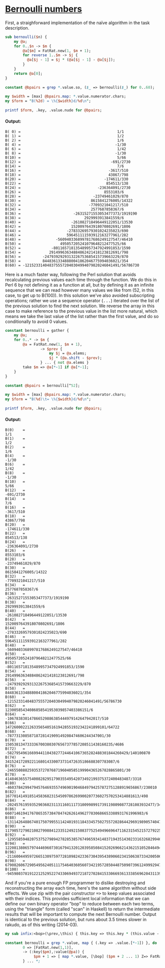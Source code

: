 [1]: http://rosettacode.org/wiki/Bernoulli_numbers

# [Bernoulli numbers][1]

First, a straighforward implementation of the naïve algorithm in the task description.

```perl
sub bernoulli($n) {
    my @a;
    for 0..$n -> $m {
        @a[$m] = FatRat.new(1, $m + 1);
        for reverse 1..$m -> $j {
          @a[$j - 1] = $j * (@a[$j - 1] - @a[$j]);
        }
    }
    return @a[0];
}
 
constant @bpairs = grep *.value.so, ($_ => bernoulli($_) for 0..60);
 
my $width = [max] @bpairs.map: *.value.numerator.chars;
my $form = "B(%2d) = \%{$width}d/%d\n";
 
printf $form, .key, .value.nude for @bpairs;
```

#### Output:
```
B( 0) =                                            1/1
B( 1) =                                            1/2
B( 2) =                                            1/6
B( 4) =                                           -1/30
B( 6) =                                            1/42
B( 8) =                                           -1/30
B(10) =                                            5/66
B(12) =                                         -691/2730
B(14) =                                            7/6
B(16) =                                        -3617/510
B(18) =                                        43867/798
B(20) =                                      -174611/330
B(22) =                                       854513/138
B(24) =                                   -236364091/2730
B(26) =                                      8553103/6
B(28) =                                 -23749461029/870
B(30) =                                8615841276005/14322
B(32) =                               -7709321041217/510
B(34) =                                2577687858367/6
B(36) =                        -26315271553053477373/1919190
B(38) =                             2929993913841559/6
B(40) =                       -261082718496449122051/13530
B(42) =                       1520097643918070802691/1806
B(44) =                     -27833269579301024235023/690
B(46) =                     596451111593912163277961/282
B(48) =                -5609403368997817686249127547/46410
B(50) =                  495057205241079648212477525/66
B(52) =              -801165718135489957347924991853/1590
B(54) =             29149963634884862421418123812691/798
B(56) =          -2479392929313226753685415739663229/870
B(58) =          84483613348880041862046775994036021/354
B(60) = -1215233140483755572040304994079820246041491/56786730
```


Here is a much faster way, following the Perl solution that avoids recalculating previous values each time through the function. We do this in Perl 6 by not defining it as a function at all, but by defining it as an infinite sequence that we can read however many values we like from (52, in this case, to get up to B(100)). In this solution we've also avoided subscripting operations; rather we use a sequence operator (<tt>...</tt>) iterated over the list of the previous solution to find the next solution. We reverse the array in this case to make reference to the previous value in the list more natural, which means we take the last value of the list rather than the first value, and do so conditionally to avoid 0 values.

```perl
constant bernoulli = gather {
    my @a;
    for 0..* -> $m {
        @a = FatRat.new(1, $m + 1),
                -> $prev {
                    my $j = @a.elems;
                    $j * (@a.shift - $prev);
                } ... { not @a.elems }
        take $m => @a[*-1] if @a[*-1];
    }
}
 
constant @bpairs = bernoulli[^52];
 
my $width = [max] @bpairs.map: *.value.numerator.chars;
my $form = "B(%d)\t= \%{$width}d/%d\n";
 
printf $form, .key, .value.nude for @bpairs;
```

#### Output:
```
B(0)    =                                                                                    1/1
B(1)    =                                                                                    1/2
B(2)    =                                                                                    1/6
B(4)    =                                                                                   -1/30
B(6)    =                                                                                    1/42
B(8)    =                                                                                   -1/30
B(10)   =                                                                                    5/66
B(12)   =                                                                                 -691/2730
B(14)   =                                                                                    7/6
B(16)   =                                                                                -3617/510
B(18)   =                                                                                43867/798
B(20)   =                                                                              -174611/330
B(22)   =                                                                               854513/138
B(24)   =                                                                           -236364091/2730
B(26)   =                                                                              8553103/6
B(28)   =                                                                         -23749461029/870
B(30)   =                                                                        8615841276005/14322
B(32)   =                                                                       -7709321041217/510
B(34)   =                                                                        2577687858367/6
B(36)   =                                                                -26315271553053477373/1919190
B(38)   =                                                                     2929993913841559/6
B(40)   =                                                               -261082718496449122051/13530
B(42)   =                                                               1520097643918070802691/1806
B(44)   =                                                             -27833269579301024235023/690
B(46)   =                                                             596451111593912163277961/282
B(48)   =                                                        -5609403368997817686249127547/46410
B(50)   =                                                          495057205241079648212477525/66
B(52)   =                                                      -801165718135489957347924991853/1590
B(54)   =                                                     29149963634884862421418123812691/798
B(56)   =                                                  -2479392929313226753685415739663229/870
B(58)   =                                                  84483613348880041862046775994036021/354
B(60)   =                                         -1215233140483755572040304994079820246041491/56786730
B(62)   =                                               12300585434086858541953039857403386151/6
B(64)   =                                          -106783830147866529886385444979142647942017/510
B(66)   =                                       1472600022126335654051619428551932342241899101/64722
B(68)   =                                        -78773130858718728141909149208474606244347001/30
B(70)   =                                    1505381347333367003803076567377857208511438160235/4686
B(72)   =                             -5827954961669944110438277244641067365282488301844260429/140100870
B(74)   =                                   34152417289221168014330073731472635186688307783087/6
B(76)   =                               -24655088825935372707687196040585199904365267828865801/30
B(78)   =                            414846365575400828295179035549542073492199375372400483487/3318
B(80)   =                       -4603784299479457646935574969019046849794257872751288919656867/230010
B(82)   =                        1677014149185145836823154509786269900207736027570253414881613/498
B(84)   =                 -2024576195935290360231131160111731009989917391198090877281083932477/3404310
B(86)   =                      660714619417678653573847847426261496277830686653388931761996983/6
B(88)   =              -1311426488674017507995511424019311843345750275572028644296919890574047/61410
B(90)   =            1179057279021082799884123351249215083775254949669647116231545215727922535/272118
B(92)   =           -1295585948207537527989427828538576749659341483719435143023316326829946247/1410
B(94)   =            1220813806579744469607301679413201203958508415202696621436215105284649447/6
B(96)   =   -211600449597266513097597728109824233673043954389060234150638733420050668349987259/4501770
B(98)   =        67908260672905495624051117546403605607342195728504487509073961249992947058239/6
B(100)  = -94598037819122125295227433069493721872702841533066936133385696204311395415197247711/33330
```


And if you're a pure enough FP programmer to dislike destroying and reconstructing the array each time, here's the same algorithm without side effects. We use zip with the pair constructor <tt>=&gt;</tt> to keep values associated with their indices. This provides sufficient local information that we can define our own binary operator "bop" to reduce between each two terms, using the "triangle" form (called "scan" in Haskell) to return the intermediate results that will be important to compute the next Bernoulli number. Output is identical to the previous solution, but runs about 3.5 times slower in rakudo, as of this writing (2014-03).

```perl
my sub infix:<bop>(\prev,\this) { this.key => this.key * (this.value - prev.value) }
 
constant bernoulli = grep *.value, map { (.key => .value.[*-1]) }, do
        0 => [FatRat.new(1,1)],
        -> (:key($pm),:value(@pa)) {
             $pm + 1 => [ map *.value, [\bop] ($pm + 2 ... 1) Z=> FatRat.new(1, $pm + 2), @pa ];
        } ... *;
```